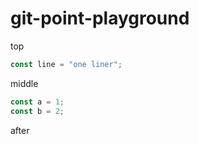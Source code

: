 # git-point-playground

top

```js
const line = "one liner";
```

middle

```js
const a = 1;
const b = 2;
``` 

after
